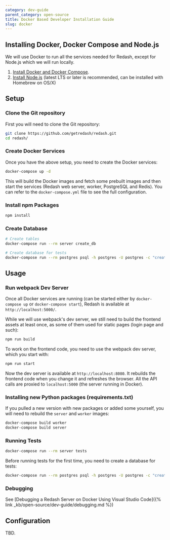 ```yaml
---
category: dev-guide
parent_category: open-source
title: Docker Based Developer Installation Guide
slug: docker
---
```


## Installing Docker, Docker Compose and Node.js

We will use Docker to run all the services needed for Redash, except for Node.js
which we will run locally.

1. [Install Docker and Docker Compose](https://docs.docker.com/engine/installation/).
2. [Install Node.js](https://nodejs.org/en/download/) (latest LTS or later is recommended, can be installed with Homebrew on OS/X)

## Setup

### Clone the Git repository

First you will need to clone the Git repository:

```bash
git clone https://github.com/getredash/redash.git
cd redash/
```

### Create Docker Services

Once you have the above setup, you need to create the Docker services:

```bash
docker-compose up -d
```

This will build the Docker images and fetch some prebuilt images and then start the services
(Redash web server, worker, PostgreSQL and Redis). You can refer to the `docker-compose.yml`
file to see the full configuration.

### Install npm Packages

```bash
npm install
```

### Create Database

```bash
# Create tables
docker-compose run --rm server create_db

# Create database for tests
docker-compose run --rm postgres psql -h postgres -U postgres -c "create database tests"
```

## Usage

### Run webpack Dev Server

Once all Docker services are running (can be started either by `docker-compose up` or
`docker-compose start`), Redash is available at `http://localhost:5000/`.

While we will use webpack's dev server, we still need to build the frontend assets at least once, as some of them used for static pages (login page and such):

```bash
npm run build
```

To work on the frontend code, you need to use the webpack dev server, which you start with:

```bash
npm run start
```

Now the dev server is available at `http://localhost:8080`. It rebuilds the frontend
code when you change it and refreshes the browser. All the API calls are proxied to
`localhost:5000` (the server running in Docker).

### Installing new Python packages (requirements.txt)

If you pulled a new version with new packages or added some yourself, you will need to
rebuild the `server` and `worker` images:

```bash
docker-compose build worker
docker-compose build server
```

### Running Tests

```bash
docker-compose run --rm server tests
```

Before running tests for the first time, you need to create a database for tests:

```bash
docker-compose run --rm postgres psql -h postgres -U postgres -c "create database tests;"
```

### Debugging

See [Debugging a Redash Server on Docker Using Visual Studio Code]({% link _kb/open-source/dev-guide/debugging.md %})

## Configuration

TBD.

